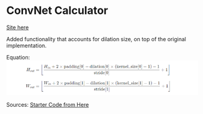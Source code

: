 # ConvNet Calculator

[Site here](https://rkiacnhg.github.io/convnet-calculator/)

Added functionality that accounts for dilation size, on top of the original implementation.

Equation: 
<img src="convoutput.png?raw=true"/>

Sources: [Starter Code from Here](https://github.com/madebyollin/convnet-calculator)
